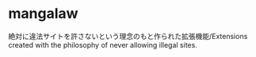 # mangalaw
絶対に違法サイトを許さないという理念のもと作られた拡張機能/Extensions created with the philosophy of never allowing illegal sites.
